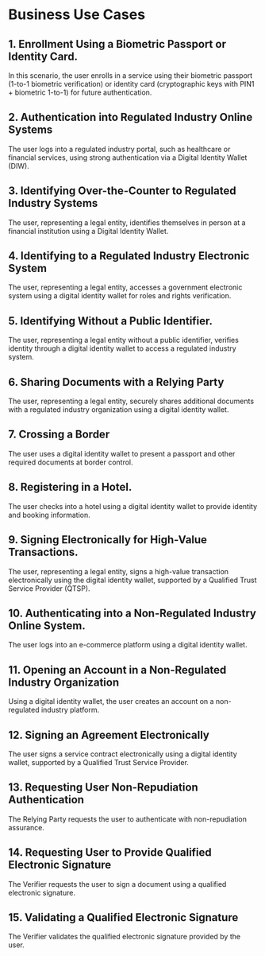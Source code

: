 # Business Use Cases

## 1. Enrollment Using a Biometric Passport or Identity Card.&#x20;

In this scenario, the user enrolls in a service using their biometric passport (1-to-1 biometric verification) or identity card (cryptographic keys with PIN1 + biometric 1-to-1) for future authentication.

## 2. Authentication into Regulated Industry Online Systems&#x20;

The user logs into a regulated industry portal, such as healthcare or financial services, using strong authentication via a Digital Identity Wallet (DIW).

## 3. Identifying Over-the-Counter to Regulated Industry Systems&#x20;

The user, representing a legal entity, identifies themselves in person at a financial institution using a Digital Identity Wallet.

## 4. Identifying to a Regulated Industry Electronic System

The user, representing a legal entity, accesses a government electronic system using a digital identity wallet for roles and rights verification.

## 5. Identifying Without a Public Identifier.&#x20;

The user, representing a legal entity without a public identifier, verifies identity through a digital identity wallet to access a regulated industry system.

## 6. Sharing Documents with a Relying Party

The user, representing a legal entity, securely shares additional documents with a regulated industry organization using a digital identity wallet.

## 7. Crossing a Border

The user uses a digital identity wallet to present a passport and other required documents at border control.

## 8. Registering in a Hotel.&#x20;

The user checks into a hotel using a digital identity wallet to provide identity and booking information.

## 9. Signing Electronically for High-Value Transactions.&#x20;

The user, representing a legal entity, signs a high-value transaction electronically using the digital identity wallet, supported by a Qualified Trust Service Provider (QTSP).

## 10. Authenticating into a Non-Regulated Industry Online System.&#x20;

The user logs into an e-commerce platform using a digital identity wallet.

## 11. Opening an Account in a Non-Regulated Industry Organization

Using a digital identity wallet, the user creates an account on a non-regulated industry platform.

## 12. Signing an Agreement Electronically

The user signs a service contract electronically using a digital identity wallet, supported by a Qualified Trust Service Provider.

## 13. Requesting User Non-Repudiation Authentication

The Relying Party requests the user to authenticate with non-repudiation assurance.

## 14. Requesting User to Provide Qualified Electronic Signature&#x20;

The Verifier requests the user to sign a document using a qualified electronic signature.

## 15. Validating a Qualified Electronic Signature

The Verifier validates the qualified electronic signature provided by the user.
